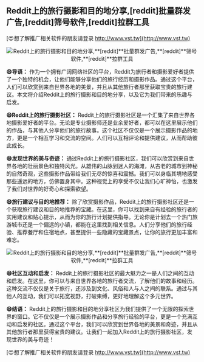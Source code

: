 ## **Reddit上的旅行摄影和目的地分享,**[reddit]**批量群发广告,**[reddit]**筛号软件,**[reddit]**拉群工具**

[😍想了解推广相关软件的朋友请登录 http://www.vst.tw](http://www.vst.tw)

 <center><img src="https://vst.tw/MP4/tuiguang/png/1.png" alt="Reddit上的旅行摄影和目的地分享,**[reddit]**批量群发广告,**[reddit]**筛号软件,**[reddit]**拉群工具"></center>

**😄导语：**
作为一个拥有广阔网络社区的平台，Reddit为旅行者和摄影爱好者提供了一个独特的机会，让他们能够分享他们的旅行经历和摄影作品。通过这个平台，人们可以欣赏到来自世界各地的美景，并且从其他旅行者那里获取宝贵的旅行建议。本文将介绍Reddit上的旅行摄影和目的地分享，以及它为我们带来的乐趣与启发。

**😄Reddit上的旅行摄影社区：**
Reddit上的旅行摄影社区是一个汇集了来自世界各地摄影爱好者的平台。无论是专业摄影师还是业余爱好者，都可以在这里展示他们的作品，与其他人分享他们的旅行故事。这个社区不仅仅是一个展示摄影作品的地方，更是一个相互学习和交流的空间。人们可以互相评论和提供建议，从而帮助彼此成长。

**😄发现世界的美与奇迹：**
通过Reddit上的旅行摄影社区，我们可以欣赏到来自世界各地的壮丽景色和独特风光。从雄伟的山脉到迷人的海滩，从古老的城市到神秘的自然奇观，这些摄影作品带给我们无尽的惊喜和震撼。我们可以身临其境地感受那些遥远的地方，仿佛置身其中。这种视觉上的享受不仅让我们心旷神怡，也激发了我们对世界的好奇心和探索欲望。

**😄旅行建议与目的地推荐：**
除了欣赏摄影作品，Reddit上的旅行摄影社区还是一个获取旅行建议和目的地推荐的宝藏。在这里，你可以找到来自有经验的旅行者的实用建议和贴心提示，从而为你的旅行计划提供指导。无论你是计划去一个热门旅游城市还是一个偏远的小镇，都能在这里找到相关信息。人们分享他们的旅行经验、推荐餐厅和住宿地点，甚至提供一些隐藏的宝藏景点，让你的旅行更加丰富和难忘。

 <center><img src="https://vst.tw/MP4/tuiguang/png/0.png" alt="Reddit上的旅行摄影和目的地分享,**[reddit]**批量群发广告,**[reddit]**筛号软件,**[reddit]**拉群工具"></center>

**😄社区互动和启发：**
Reddit上的旅行摄影社区的最大魅力之一是人们之间的互动和启发。在这里，你可以与来自世界各地的旅行者交流，了解他们的故事和经历。这种交流不仅仅是关于旅行，还涉及到文化、风俗和人与人之间的联系。通过与其他人的互动，我们可以拓宽视野，打破束缚，更好地理解这个多元世界。

**😄结语：**
Reddit上的旅行摄影和目的地分享社区为我们提供了一个无限的探索世界的窗口。它不仅仅是一个展示摄影作品和分享旅行经验的平台，更是一个充满互动和启发的社区。通过这个平台，我们可以欣赏到世界各地的美景和奇迹，并且从其他旅行者那里获得宝贵的建议。让我们一起加入Reddit上的旅行摄影社区，发现世界的美与奇迹！

[😍想了解推广相关软件的朋友请登录 http://www.vst.tw](http://www.vst.tw)




